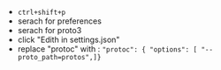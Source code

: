 

  * `ctrl+shift+p`
  * serach for preferences
  * serach for proto3
  * click "Edith in settings.json"
  * replace "protoc" with : `"protoc": { "options": [ "--proto_path=protos",]}`

